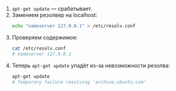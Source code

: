 1. `apt-get update` — срабатывает.  
2. Заменяем резолвер на localhost:  
   ```bash
   echo "nameserver 127.0.0.1" > /etc/resolv.conf
   ```  
3. Проверяем содержимое:  
   ```bash
   cat /etc/resolv.conf
   # nameserver 127.0.0.1
   ```  
4. Теперь `apt-get update` упадёт из-за невозможности резолва:  
   ```bash
   apt-get update
   # Temporary failure resolving 'archive.ubuntu.com'
   ```
